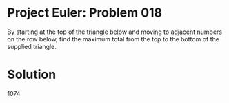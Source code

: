 Project Euler: Problem 018
=======================================

By starting at the top of the triangle
below and moving to adjacent numbers on
the row below, find the maximum total
from the top to the bottom of the
supplied triangle.

Solution
=======================================
1074
